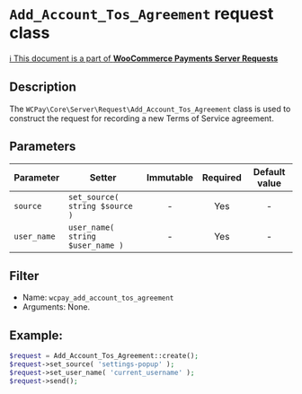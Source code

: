# `Add_Account_Tos_Agreement` request class

[ℹ️ This document is a part of __WooCommerce Payments Server Requests__](../README.md)

## Description

The `WCPay\Core\Server\Request\Add_Account_Tos_Agreement` class is used to construct the request for recording a new Terms of Service agreement.

## Parameters

| Parameter     | Setter                                   | Immutable | Required | Default value |
|---------------|------------------------------------------|:---------:|:--------:|:-------------:|
| `source`      | `set_source( string $source )`           |     -     |   Yes    |       -       |
| `user_name`   | `user_name( string $user_name )`         |     -     |   Yes    |       -       |

## Filter

- Name: `wcpay_add_account_tos_agreement`
- Arguments: None.

## Example:

```php
$request = Add_Account_Tos_Agreement::create();
$request->set_source( 'settings-popup' );
$request->set_user_name( 'current_username' );
$request->send();
```
